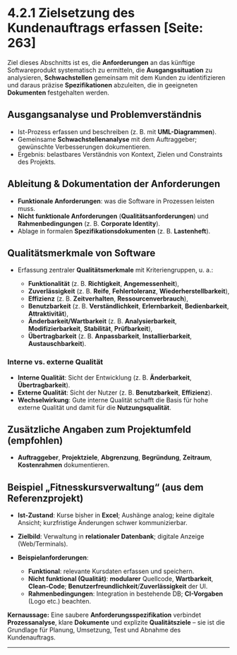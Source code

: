 # 4.2.1 Zielsetzung des Kundenauftrags erfassen [Seite: 263]

Ziel dieses Abschnitts ist es, die **Anforderungen** an das künftige Softwareprodukt systematisch zu ermitteln, die **Ausgangssituation** zu analysieren, **Schwachstellen** gemeinsam mit dem Kunden zu identifizieren und daraus präzise **Spezifikationen** abzuleiten, die in geeigneten **Dokumenten** festgehalten werden. 

## Ausgangsanalyse und Problemverständnis

* Ist-Prozess erfassen und beschreiben (z. B. mit **UML-Diagrammen**).
* Gemeinsame **Schwachstellenanalyse** mit dem Auftraggeber; gewünschte Verbesserungen dokumentieren.
* Ergebnis: belastbares Verständnis von Kontext, Zielen und Constraints des Projekts. 

## Ableitung & Dokumentation der Anforderungen

* **Funktionale Anforderungen**: was die Software in Prozessen leisten muss.
* **Nicht funktionale Anforderungen** (**Qualitätsanforderungen**) und **Rahmenbedingungen** (z. B. **Corporate Identity**).
* Ablage in formalen **Spezifikationsdokumenten** (z. B. **Lastenheft**). 

## Qualitätsmerkmale von Software

* Erfassung zentraler **Qualitätsmerkmale** mit Kriteriengruppen, u. a.:

  * **Funktionalität** (z. B. **Richtigkeit**, **Angemessenheit**),
  * **Zuverlässigkeit** (z. B. **Reife**, **Fehlertoleranz**, **Wiederherstellbarkeit**),
  * **Effizienz** (z. B. **Zeitverhalten**, **Ressourcenverbrauch**),
  * **Benutzbarkeit** (z. B. **Verständlichkeit**, **Erlernbarkeit**, **Bedienbarkeit**, **Attraktivität**),
  * **Änderbarkeit/Wartbarkeit** (z. B. **Analysierbarkeit**, **Modifizierbarkeit**, **Stabilität**, **Prüfbarkeit**),
  * **Übertragbarkeit** (z. B. **Anpassbarkeit**, **Installierbarkeit**, **Austauschbarkeit**).

### Interne vs. externe Qualität

* **Interne Qualität**: Sicht der Entwicklung (z. B. **Änderbarkeit**, **Übertragbarkeit**).
* **Externe Qualität**: Sicht der Nutzer (z. B. **Benutzbarkeit**, **Effizienz**).
* **Wechselwirkung**: Gute interne Qualität schafft die Basis für hohe externe Qualität und damit für die **Nutzungsqualität**. 

## Zusätzliche Angaben zum Projektumfeld (empfohlen)

* **Auftraggeber**, **Projektziele**, **Abgrenzung**, **Begründung**, **Zeitraum**, **Kostenrahmen** dokumentieren. 

## Beispiel „Fitnesskursverwaltung“ (aus dem Referenzprojekt)

* **Ist-Zustand**: Kurse bisher in **Excel**; Aushänge analog; keine digitale Ansicht; kurzfristige Änderungen schwer kommunizierbar.
* **Zielbild**: Verwaltung in **relationaler Datenbank**; digitale Anzeige (Web/Terminals).
* **Beispielanforderungen**:

  * **Funktional**: relevante Kursdaten erfassen und speichern.
  * **Nicht funktional (Qualität)**: **modularer** Quellcode, **Wartbarkeit**, **Clean-Code**; **Benutzerfreundlichkeit**/**Zuverlässigkeit** der UI.
  * **Rahmenbedingungen**: Integration in bestehende DB; **CI-Vorgaben** (Logo etc.) beachten.

**Kernaussage:** Eine saubere **Anforderungsspezifikation** verbindet **Prozessanalyse**, klare **Dokumente** und explizite **Qualitätsziele** – sie ist die Grundlage für Planung, Umsetzung, Test und Abnahme des Kundenauftrags. 

---

